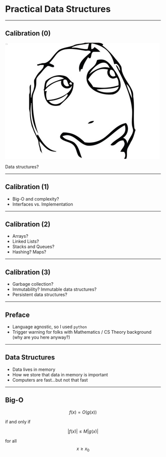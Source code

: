 # Practical Data Structures

---

## Calibration (0)

![Blank Derp](blank.jpg)

Data structures?

---

## Calibration (1)


- Big-O and complexity?
- Interfaces vs. Implementation

---

## Calibration (2)

- Arrays?
- Linked Lists?
- Stacks and Queues?
- Hashing? Maps?

---

## Calibration (3)

- Garbage collection?
- Immutability? Immutable data structures?
- Persistent data structures?

---

## Preface

- Language agnostic, so I used `python`
- Trigger warning for folks with Mathematics / CS Theory background (why are you here anyway?)

---

## Data Structures

- Data lives in memory
- How we store that data in memory is important
- Computers are fast...but not that fast

---

## Big-O

$$f(x) = O(g(x))$$

if and only if

$$|f(x)| \leq M|g(x)|$$

for all $$x \geq x_0$$
